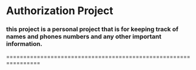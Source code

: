 # Authorization Project

### this project is a personal project that is for keeping track of names and phones numbers and any other important information.

================================================================
